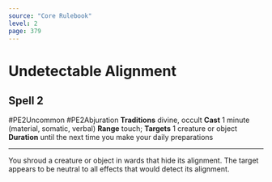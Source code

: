 ```yaml
---
source: "Core Rulebook"
level: 2
page: 379
---
```


# Undetectable Alignment
## Spell 2
#PE2Uncommon #PE2Abjuration 
**Traditions** divine, occult
**Cast** 1 minute (material, somatic, verbal)
**Range** touch; **Targets** 1 creature or object
**Duration** until the next time you make your daily preparations

-----
You shroud a creature or object in wards that hide its alignment. The target appears to be neutral to all effects that would detect its alignment.
